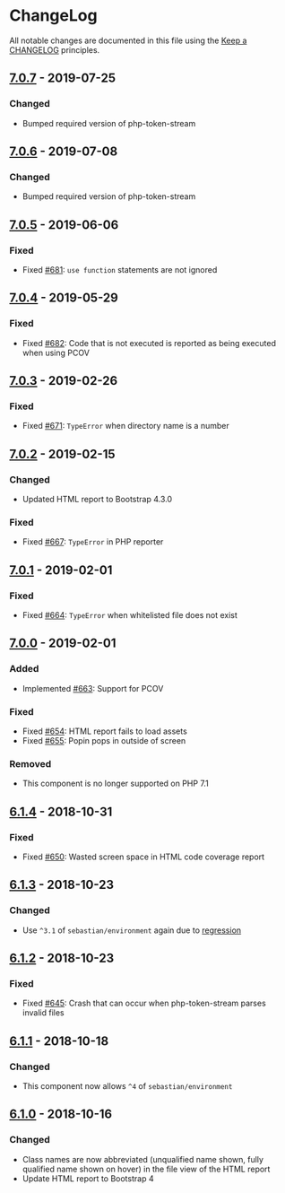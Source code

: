 # ChangeLog

All notable changes are documented in this file using the [Keep a CHANGELOG](http://keepachangelog.com/) principles.

## [7.0.7] - 2019-07-25

### Changed

* Bumped required version of php-token-stream

## [7.0.6] - 2019-07-08

### Changed

* Bumped required version of php-token-stream

## [7.0.5] - 2019-06-06

### Fixed

* Fixed [#681](https://github.com/sebastianbergmann/php-code-coverage/pull/681): `use function` statements are not ignored

## [7.0.4] - 2019-05-29

### Fixed

* Fixed [#682](https://github.com/sebastianbergmann/php-code-coverage/pull/682): Code that is not executed is reported as being executed when using PCOV

## [7.0.3] - 2019-02-26

### Fixed

* Fixed [#671](https://github.com/sebastianbergmann/php-code-coverage/issues/671): `TypeError` when directory name is a number

## [7.0.2] - 2019-02-15

### Changed

* Updated HTML report to Bootstrap 4.3.0

### Fixed

* Fixed [#667](https://github.com/sebastianbergmann/php-code-coverage/pull/667): `TypeError` in PHP reporter

## [7.0.1] - 2019-02-01

### Fixed

* Fixed [#664](https://github.com/sebastianbergmann/php-code-coverage/issues/664): `TypeError` when whitelisted file does not exist

## [7.0.0] - 2019-02-01

### Added

* Implemented [#663](https://github.com/sebastianbergmann/php-code-coverage/pull/663): Support for PCOV

### Fixed

* Fixed [#654](https://github.com/sebastianbergmann/php-code-coverage/issues/654): HTML report fails to load assets
* Fixed [#655](https://github.com/sebastianbergmann/php-code-coverage/issues/655): Popin pops in outside of screen

### Removed

* This component is no longer supported on PHP 7.1

## [6.1.4] - 2018-10-31

### Fixed

* Fixed [#650](https://github.com/sebastianbergmann/php-code-coverage/issues/650): Wasted screen space in HTML code coverage report

## [6.1.3] - 2018-10-23

### Changed

* Use `^3.1` of `sebastian/environment` again due to [regression](https://github.com/sebastianbergmann/environment/issues/31)

## [6.1.2] - 2018-10-23

### Fixed

* Fixed [#645](https://github.com/sebastianbergmann/php-code-coverage/pull/645): Crash that can occur when php-token-stream parses invalid files

## [6.1.1] - 2018-10-18

### Changed

* This component now allows `^4` of `sebastian/environment`

## [6.1.0] - 2018-10-16

### Changed

* Class names are now abbreviated (unqualified name shown, fully qualified name shown on hover) in the file view of the HTML report
* Update HTML report to Bootstrap 4

[7.0.7]: https://github.com/sebastianbergmann/php-code-coverage/compare/7.0.6...7.0.7
[7.0.6]: https://github.com/sebastianbergmann/php-code-coverage/compare/7.0.5...7.0.6
[7.0.5]: https://github.com/sebastianbergmann/php-code-coverage/compare/7.0.4...7.0.5
[7.0.4]: https://github.com/sebastianbergmann/php-code-coverage/compare/7.0.3...7.0.4
[7.0.3]: https://github.com/sebastianbergmann/php-code-coverage/compare/7.0.2...7.0.3
[7.0.2]: https://github.com/sebastianbergmann/php-code-coverage/compare/7.0.1...7.0.2
[7.0.1]: https://github.com/sebastianbergmann/php-code-coverage/compare/7.0.0...7.0.1
[7.0.0]: https://github.com/sebastianbergmann/php-code-coverage/compare/6.1.4...7.0.0
[6.1.4]: https://github.com/sebastianbergmann/php-code-coverage/compare/6.1.3...6.1.4
[6.1.3]: https://github.com/sebastianbergmann/php-code-coverage/compare/6.1.2...6.1.3
[6.1.2]: https://github.com/sebastianbergmann/php-code-coverage/compare/6.1.1...6.1.2
[6.1.1]: https://github.com/sebastianbergmann/php-code-coverage/compare/6.1.0...6.1.1
[6.1.0]: https://github.com/sebastianbergmann/php-code-coverage/compare/6.0...6.1.0

